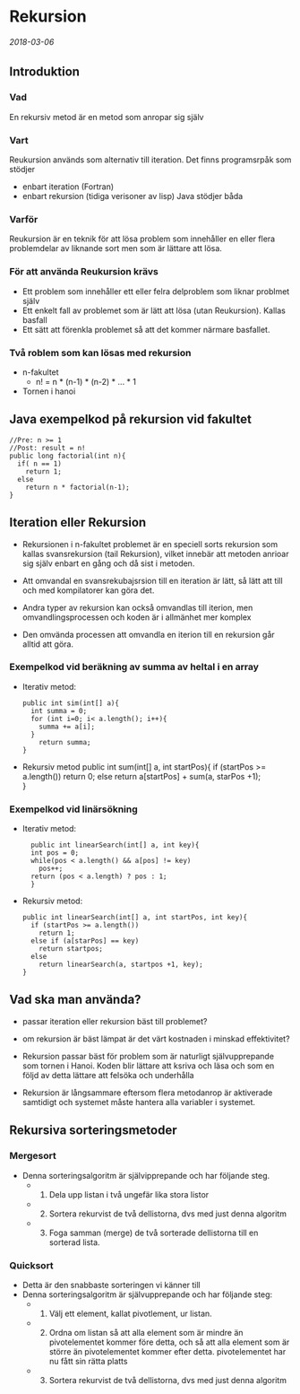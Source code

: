 # Rekursion
###### 2018-03-06

## Introduktion
### Vad
En rekursiv metod är en metod som anropar sig själv

### Vart
Reukursion används som alternativ till iteration. Det finns programsrpåk som stödjer
- enbart iteration (Fortran)
- enbart rekursion (tidiga verisoner av lisp)
Java stödjer båda

### Varför
Reukursion är en teknik för att lösa problem som innehåller en eller flera problemdelar av liknande sort men som är lättare att lösa.

### För att använda Reukursion krävs
- Ett problem som innehåller ett eller felra delproblem som liknar problmet själv
- Ett enkelt fall av problemet som är lätt att lösa (utan Reukursion). Kallas basfall
- Ett sätt att förenkla problemet så att det kommer närmare basfallet.

### Två roblem som kan lösas med rekursion

- n-fakultet
  - n! = n * (n-1) * (n-2) * ... * 1
- Tornen i hanoi

## Java exempelkod på rekursion vid fakultet
    //Pre: n >= 1
    //Post: result = n!
    public long factorial(int n){
      if( n == 1)
        return 1;
      else
        return n * factorial(n-1);
    }

## Iteration eller Rekursion

- Rekursionen i n-fakultet problemet är en speciell sorts rekursion som kallas svansrekursion (tail Rekursion),
vilket innebär att metoden anrioar sig själv enbart en gång och då sist i metoden.

- Att omvandal en svansrekubajsrsion till en iteration är lätt, så lätt att till och med kompilatorer kan göra det.
- Andra typer av rekursion kan också omvandlas till iterion, men omvandlingsprocessen och koden är i allmänhet mer komplex
- Den omvända processen att omvandla en iterion till en rekursion går alltid att göra.

### Exempelkod vid beräkning av summa av heltal i en array
- Iterativ metod:

      public int sim(int[] a){
        int summa = 0;
        for (int i=0; i< a.length(); i++){
          summa += a[i];
        }
          return summa;
      }
- Rekursiv metod
      public int sum(int[] a, int startPos){
        if (startPos >= a.length())
          return 0;
        else
          return a[startPos] + sum(a, starPos +1);    
      }
### Exempelkod vid linärsökning
- Iterativ metod:

        public int linearSearch(int[] a, int key){
        int pos = 0;
        while(pos < a.length() && a[pos] != key)
          pos++;
        return (pos < a.length) ? pos : 1;
        }
- Rekursiv metod:

      public int linearSearch(int[] a, int startPos, int key){
        if (startPos >= a.length())
          return 1;
        else if (a[starPos] == key)
          return startpos;
        else
          return linearSearch(a, startpos +1, key);
      }

## Vad ska man använda?
- passar iteration eller rekursion bäst till problemet?
- om rekursion är bäst lämpat är det värt kostnaden i minskad effektivitet?

- Rekursion passar bäst för problem som är naturligt självupprepande som tornen i Hanoi. Koden blir lättare att ksriva och läsa och som en följd av detta lättare att felsöka och underhålla
- Rekursion är långsammare eftersom flera metodanrop är aktiverade samtidigt och systemet måste hantera alla variabler i systemet.

## Rekursiva sorteringsmetoder
### Mergesort
- Denna sorteringsalgoritm är självipprepande och har följande steg.
  - 1) Dela upp listan i två ungefär lika stora listor
  - 2) Sortera rekurvist de två dellistorna, dvs med just denna algoritm
  - 3) Foga samman (merge) de två sorterade dellistorna till en sorterad lista.

### Quicksort
- Detta är den snabbaste sorteringen vi känner till
- Denna sorteringsalgoritm är självupprepande och har följande steg:
  - 1) Välj ett element, kallat pivotlement, ur listan.
  - 2) Ordna om listan så att alla element som är mindre än pivotelementet kommer före detta, och så att alla element som är större än pivotelementet kommer efter detta. pivotelementet har nu fått sin rätta platts
  - 3) Sortera rekurvist de två dellistorna, dvs med just denna algoritm
